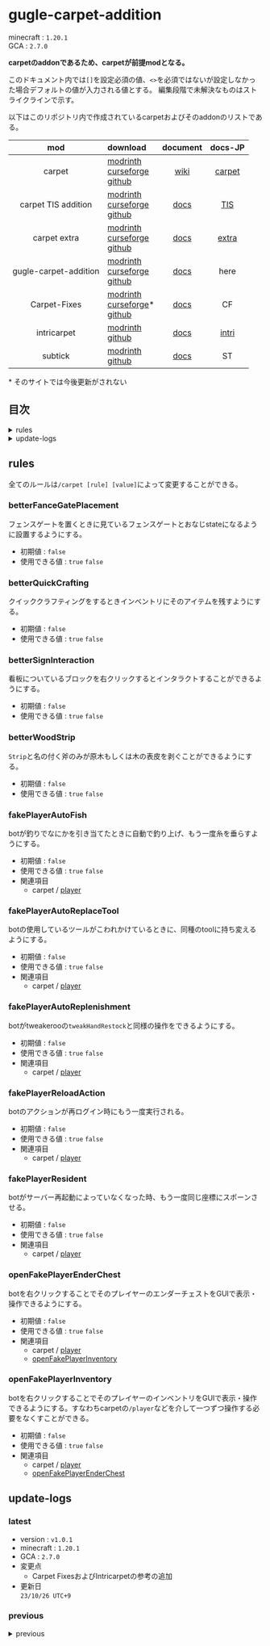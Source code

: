 <!--
version : v1.0.1
-->
# gugle-carpet-addition

minecraft : `1.20.1`<br>
GCA : `2.7.0`

**carpetのaddonであるため、carpetが前提modとなる。**

このドキュメント内では`[]`を設定必須の値、`<>`を必須ではないが設定しなかった場合デフォルトの値が入力される値とする。
編集段階で未解決なものはストライクラインで示す。

以下はこのリポジトリ内で作成されているcarpetおよびそのaddonのリストである。

|mod|download|document|docs-JP|
|:---:|:---|:---:|:---:|
|carpet|[modrinth](https://modrinth.com/mod/carpet)<br>[curseforge](https://www.curseforge.com/minecraft/mc-mods/carpet)<br>[github](https://github.com/gnembon/fabric-carpet)|[wiki](https://github.com/gnembon/fabric-carpet/wiki)|[carpet](./carpet.html)|
|carpet TIS addition|[modrinth](https://modrinth.com/mod/carpet-tis-addition)<br>[curseforge](https://www.curseforge.com/minecraft/mc-mods/carpet-tis-addition)<br>[github](https://github.com/TISUnion/Carpet-TIS-Addition)|[docs](https://github.com/TISUnion/Carpet-TIS-Addition/tree/master/docs)|[TIS](./carpet-TIS-addition.html)|
|carpet extra|[modrinth](https://modrinth.com/mod/carpet-extra)<br>[curseforge](https://www.curseforge.com/minecraft/mc-mods/carpet-extra)<br>[github](https://github.com/gnembon/carpet-extra)|[docs](https://github.com/gnembon/carpet-extra#carpet-mod-settings)|[extra](./carpet-extra.html)|
|gugle-carpet-addition|[modrinth](https://modrinth.com/mod/gca)<br>[curseforge](https://www.curseforge.com/minecraft/mc-mods/guglecarpetaddition)<br>[github](https://github.com/Gu-ZT/gugle-carpet-addition)|[docs](https://github.com/Gu-ZT/gugle-carpet-addition#gca)|here|
|Carpet-Fixes|[modrinth](https://modrinth.com/mod/carpet-fixes)<br>[curseforge](https://www.curseforge.com/minecraft/mc-mods/carpet-fixes)*<br>[github](https://github.com/fxmorin/carpet-fixes)|[docs](https://github.com/fxmorin/carpet-fixes/wiki/Available-Settings)|CF|
|intricarpet|[modrinth](https://modrinth.com/mod/intricarpet)<br>[github](https://github.com/lntricate1/intricarpet)|[docs](https://github.com/lntricate1/intricarpet#features)|[intri](./intricarpet.html)|
|subtick|[modrinth](https://modrinth.com/mod/subtick)<br>[github](https://github.com/chiraagChakravarthy/SubTick)|[docs](https://github.com/chiraagChakravarthy/SubTick#commands)|ST|

\* そのサイトでは今後更新がされない

## 目次
<details>
<summary>rules</summary>

+ [betterFanceGatePlacement](#betterfancegateplacement)
+ [betterQuickCrafting](#betterquickcrafting)
+ [betterSignInteraction](#bettersigninteraction)
+ [betterWoodStrip](#betterwoodstrip)
+ [fakePlayerAutoFish](#fakeplayerautofish)
+ [fakePlayerAutoReplaceTool](#fakeplayerautoreplacetool)
+ [fakePlayerAutoReplenishment](#fakeplayerautoreplenishment)
+ [fakePlayerReloadAction](#fakeplayerreloadaction)
+ [fakePlayerResident](#fakeplayerresident)
+ [openFakePlayerEnderChest](#openfakeplayerenderchest)
+ [openFakePlayerInventory](#openfakeplayerinventory)
</details>
<details>
<summary>update-logs</summary>

+ [latest](#latest)<br>
  version : `v1.0.1`<br>
  minecraft : `1.20.1`<br>
  GCA : `2.7.0`
+ [previous](#previous)
</details>

## rules
全てのルールは`/carpet [rule] [value]`によって変更することができる。
### betterFanceGatePlacement
フェンスゲートを置くときに見ているフェンスゲートとおなじstateになるように設置するようにする。
  + 初期値 : `false`
  + 使用できる値 : `true` `false`
### betterQuickCrafting
クイッククラフティングをするときインベントリにそのアイテムを残すようにする。
  + 初期値 : `false`
  + 使用できる値 : `true` `false`
### betterSignInteraction
看板についているブロックを右クリックするとインタラクトすることができるようにする。
  + 初期値 : `false`
  + 使用できる値 : `true` `false`
### betterWoodStrip
`Strip`と名の付く斧のみが原木もしくは木の表皮を剥ぐことができるようにする。
  + 初期値 : `false`
  + 使用できる値 : `true` `false`
### fakePlayerAutoFish
botが釣りでなにかを引き当てたときに自動で釣り上げ、もう一度糸を垂らすようにする。
  + 初期値 : `false`
  + 使用できる値 : `true` `false`
  + 関連項目
    + carpet / [player](./carpet.html#player)
### fakePlayerAutoReplaceTool
botの使用しているツールがこわれかけているときに、同種のtoolに持ち変えるようにする。
  + 初期値 : `false`
  + 使用できる値 : `true` `false`
  + 関連項目
    + carpet / [player](./carpet.html#player)
### fakePlayerAutoReplenishment
botがtweakerooの`tweakHandRestock`と同様の操作をできるようにする。
  + 初期値 : `false`
  + 使用できる値 : `true` `false`
  + 関連項目
    + carpet / [player](./carpet.html#player)
### fakePlayerReloadAction
botのアクションが再ログイン時にもう一度実行される。
  + 初期値 : `false`
  + 使用できる値 : `true` `false`
  + 関連項目
    + carpet / [player](./carpet.html#player)
### fakePlayerResident
botがサーバー再起動によっていなくなった時、もう一度同じ座標にスポーンさせる。
  + 初期値 : `false`
  + 使用できる値 : `true` `false`
  + 関連項目
    + carpet / [player](./carpet.html#player)
### openFakePlayerEnderChest
botを右クリックすることでそのプレイヤーのエンダーチェストをGUIで表示・操作できるようにする。
  + 初期値 : `false`
  + 使用できる値 : `true` `false`
  + 関連項目
    + carpet / [player](./carpet.html#player)
    + [openFakePlayerInventory](#openfakeplayerinventory)
### openFakePlayerInventory
botを右クリックすることでそのプレイヤーのインベントリをGUIで表示・操作できるようにする。すなわちcarpetの`/player`などを介して一つずつ操作する必要をなくすことができる。
  + 初期値 : `false`
  + 使用できる値 : `true` `false`
  + 関連項目
    + carpet / [player](./carpet.html#player)
    + [openFakePlayerEnderChest](#openfakeplayerenderchest)

## update-logs
### latest
+ version : `v1.0.1`
+ minecraft : `1.20.1`
+ GCA : `2.7.0`
+ 変更点
  + Carpet FixesおよびIntricarpetの参考の追加
+ 更新日<br>
  `23/10/26 UTC+9`
### previous
<details>
<summary>previous</summary>
<details>
<summary><code>v1.0.0</code></summary>

+ minecraft : `1.20.1`
+ GCA : `2.7.0`
+ 変更点
  + 誤字の訂正
+ 更新日<br>
  `2023/10/16 UTC+9`
</details>
<details>
<summary><code>v0.0.0</code></summary>

+ minecraft : `1.20.1`
+ GCA : `2.7.0`
+ 変更点
  + ドキュメントの作成
+ 更新日<br>
  `2023/10/16 UTC+9`
</details>
</details>